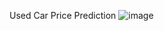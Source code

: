 Used Car Price Prediction
![image](https://github.com/Dishant1993/Car-Dekho-/assets/97256157/fcbe244f-5579-4506-9517-70cfcedf0ffd)
